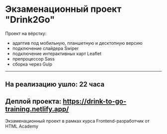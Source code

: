 Экзаменационный проект "Drink2Go"
==========
Проект на вёрстку:
* адаптив под мобильную, планшетную и десктопную версию
* подключение слайдера Swiper
* подключение интерактивных карт Leaflet
* препроцессор Sass
* сборка через Gulp
---
На реализацию ушло: 22 часа
---
Деплой проекта: https://drink-to-go-training.netlify.app/
---
Экзаменационный проект в рамках курса Frontend-разработчик от HTML Academy
